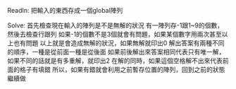 
ReadIn: 把輸入的東西存成一個global陣列

Solve: 首先檢查現在輸入的陣列是不是無解的狀況
有一陣列存-1跟1~9的個數，然後去檢查行跟列
如果-1的個數不是3個就會有問題，如果某個數字用兩次甚至以上也有問題 
以上就是會造成無解的狀況，如果無解就印出0
解出答案有兩種不同的順序，一種是從前面一種是從後面
如果前後解出來答案相同代表只有唯一解，如果不同的話就是有多重解，就印出2
在解的同時，如果這個空格解不出來代表前面的格子有填錯
所以，如果有錯就會利用之前暫存位置的陣列，回到之前的狀態繼續做
